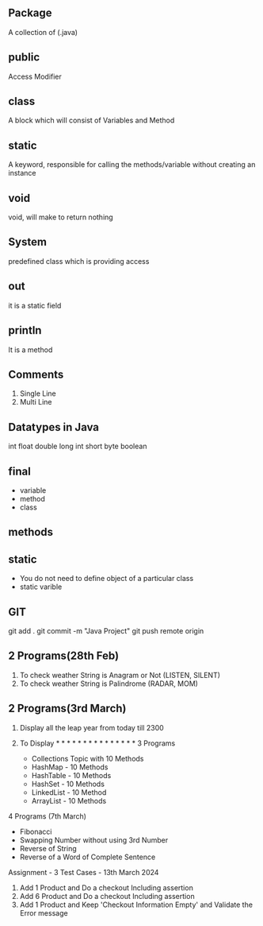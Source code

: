 Package
-------
A collection of (.java)

public 
------
Access Modifier

class
-----
A block which will consist of Variables and Method

static
------
A keyword, responsible for calling the methods/variable without
creating an instance

void
----
void, will make to return nothing

System
------
predefined class which is providing access 

out
---
it is a static field

println
-------
It is a method

Comments
--------
1. Single Line
2. Multi Line

Datatypes in Java
-----------------

int
float
double
long
int
short
byte
boolean

final
-----
 - variable
 - method 
 - class

methods
-------



static
------
- You do not need to define object of a particular class
- static varible


GIT
---
git add .
git commit -m "Java Project"
git push remote origin

2 Programs(28th Feb)
-------------------

1. To check weather String is Anagram or Not (LISTEN, SILENT)
2. To check weather String is Palindrome (RADAR, MOM)


2 Programs(3rd March)
--------------------
1. Display all the leap year from today till 2300

2. To Display 
        * * * * *
        * * * *
        * * * 
        * *
        * 
3 Programs
   - Collections Topic with 10 Methods
   - HashMap - 10 Methods
   - HashTable - 10 Methods
   - HashSet - 10 Methods
   - LinkedList - 10 Method
   - ArrayList - 10 Methods

4 Programs (7th March)
   - Fibonacci
   - Swapping Number without using 3rd Number
   - Reverse of String
   - Reverse of a Word of Complete Sentence

Assignment - 3 Test Cases - 13th March 2024
1. Add 1 Product and Do a checkout Including assertion
2. Add 6 Product and Do a checkout Including assertion
3. Add 1 Product and Keep 'Checkout Information Empty' and Validate the Error message
